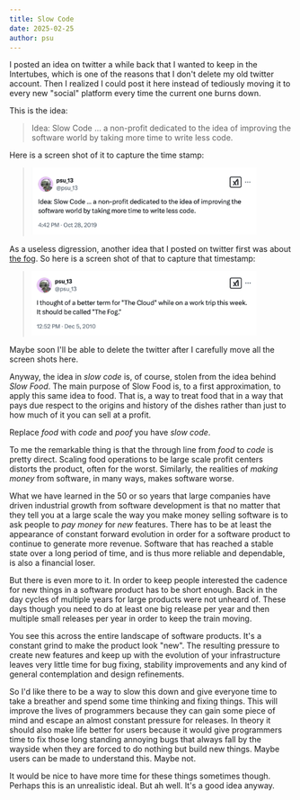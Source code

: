 ```yaml
---
title: Slow Code
date: 2025-02-25
author: psu
---
```


I posted an idea on twitter a while back that I wanted to keep in the Intertubes, which is
one of the reasons that I don't delete my old twitter account. Then I realized I could
post it here instead of tediously moving it to every new "social" platform every time the
current one burns down.

This is the idea:

> Idea: Slow Code ... a non-profit dedicated to the idea of improving the software world
> by taking more time to write less code.

Here is a screen shot of it to capture the time stamp:

> <a href="images/slow-code.png"><img src="images/slow-code.png" width=400></a>

As a useless digression, another idea that I posted on twitter first was about [the
fog](./to-the-fog.html). So here is a screen shot of that to capture that timestamp:

> <a href="images/the-fog.png"><img src="images/the-fog.png" width=400></a>

Maybe soon I'll be able to delete the twitter after I carefully move all the screen shots
here. 

Anyway, the idea in _slow code_ is, of course, stolen from the idea behind _Slow Food_.
The main purpose of Slow Food is, to a first approximation, to apply this same idea to
food. That is, a way to treat food that in a way that pays due respect to the origins and
history of the dishes rather than just to how much of it you can sell at a profit.

Replace _food_ with _code_ and _poof_ you have _slow code_.

To me the remarkable thing is that the through line from _food_ to _code_ is pretty
direct. Scaling food operations to be large scale profit centers distorts the product,
often for the worst. Similarly, the realities of _making money_ from software, in many
ways, makes software worse. 

What we have learned in the 50 or so years that large companies have driven industrial
growth from software development is that no matter that they tell you at a large scale the
way you make money selling software is to ask people to _pay money_ for _new_ features.
There has to be at least the appearance of constant forward evolution in order for a
software product to continue to generate more revenue. Software that has reached a stable
state over a long period of time, and is thus more reliable and dependable, is also a
financial loser.

But there is even more to it. In order to keep people interested the cadence for new
things in a software product has to be short enough. Back in the day cycles of multiple
years for large products were not unheard of. These days though you need to do at least
one big release per year and then multiple small releases per year in order to keep the
train moving.

You see this across the entire landscape of software products. It's a constant grind to
make the product look "new". The resulting pressure to create new features
and keep up with the evolution of your infrastructure leaves very little time for bug
fixing, stability improvements and any kind of general contemplation and design
refinements.

So I'd like there to be a way to slow this down and give everyone time to take a breather
and spend some time thinking and fixing things. This will improve the lives of programmers
because they can gain some piece of mind and escape an almost constant pressure for
releases. In theory it should also make life better for users because it would give
programmers time to fix those long standing annoying bugs that always fall by the wayside
when they are forced to do nothing but build new things. Maybe users can be made to
understand this. Maybe not.

It would be nice to have more time for these things sometimes though. Perhaps this is an
unrealistic ideal. But ah well. It's a good idea anyway.
